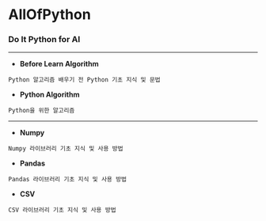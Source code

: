 # AllOfPython

### Do It Python for AI
---

- <b>Before Learn Algorithm</b>
```
Python 알고리즘 배우기 전 Python 기초 지식 및 문법
```

- <b>Python Algorithm</b>
```
Python을 위한 알고리즘
```

---

- <b>Numpy</b>
```
Numpy 라이브러리 기초 지식 및 사용 방법
```

- <b>Pandas</b>
```
Pandas 라이브러리 기초 지식 및 사용 방법
```

- <b>CSV</b>
```
CSV 라이브러리 기초 지식 및 사용 방법
```